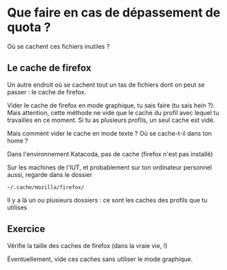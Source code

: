 # Que faire en cas de dépassement de quota ?

Où se cachent ces fichiers inutiles ?

## Le cache de firefox

Un autre endroit où se cachent tout un tas de fichiers dont on peut se passer : le cache de firefox.


Vider le cache de firefox en mode graphique, tu sais faire (tu sais hein ?).
Mais attention, cette méthode ne vide que le cache du profil avec lequel tu travailles en ce moment.
Si tu as plusieurs profils, un seul cache est vidé.



Mais comment vider le cache en mode texte ? Où se cache-t-il dans ton home ?

Dans l'environnement Katacoda, pas de cache (firefox n'est pas installé)

Sur les machines de l'IUT, et probablement sur ton ordinateur personnel aussi, regarde dans le dossier


```
~/.cache/mozilla/firefox/
```

Il y a là un ou plusieurs dossiers : ce sont les caches des profils que tu utilises

## Exercice

Vérifie la taille des caches de firefox (dans la vraie vie, !)

Éventuellement, vide ces caches sans utiliser le mode graphique.
